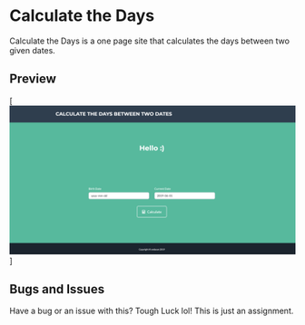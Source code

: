# Calculate the Days

Calculate the Days is a one page site that calculates the days between two given dates.

## Preview

[![Page Preview](https://raw.githubusercontent.com/andasan/CalculateDays/master/img/Screen%20Shot%202019-06-01%20at%201.03.20%20AM.png)]

## Bugs and Issues

Have a bug or an issue with this? Tough Luck lol! This is just an assignment.

